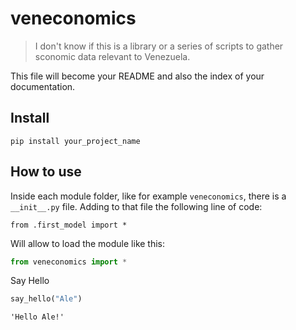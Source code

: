 # veneconomics
> I don't know if this is a library or a series of scripts to gather sconomic data relevant to Venezuela.


This file will become your README and also the index of your documentation.

## Install

`pip install your_project_name`

## How to use

Inside each module folder, like for example `veneconomics`, there is a `__init__.py` file.
Adding to that file the following line of code:
```
from .first_model import *
```  
Will allow to load the module like this:

```python
from veneconomics import *
```

Say Hello

```python
say_hello("Ale")
```




    'Hello Ale!'


